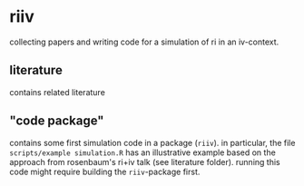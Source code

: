 # riiv
collecting papers and writing code for a simulation of ri in an iv-context.

## literature
contains related literature

## "code package"
contains some first simulation code in a package (`riiv`). in particular, the file `scripts/example simulation.R` has an illustrative example based on the approach from rosenbaum's ri+iv talk (see literature folder). running this code might require building the `riiv`-package first.
